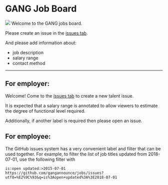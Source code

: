 # GANG Job Board
<a href="http://michigandevs.com/" alt="Join Michigan Devs Slack"><img src="https://img.shields.io/badge/slack-join%20now-green.svg?longCache=true&style=social" /></a>
Welcome to the GANG jobs board.

Please create an issue in the [issues tab](https://github.com/gangannounce/jobs/issues).

And please add information about:

- job description
- salary range
- contact method

---

## For employer:

Welcome! Come to the [issues tab](https://github.com/gangannounce/jobs/issues) to create a new talent issue.

It is expected that a salary range is annotated to allow viewers to estimate the degree of functional level required.

Additionally, if another label is required then please open an issue.

## For employee:

The GitHub issues system has a very convenient label and filter that can be used together. 
For example, to filter the list of job titles updated from 2018-07-01, use the following filter with

    is:open updated:>2015-07-01
    https://github.com/gangannounce/jobs/issues?utf8=%E2%9C%93&q=is%3Aopen+updated%3A%3E2018-07-01
